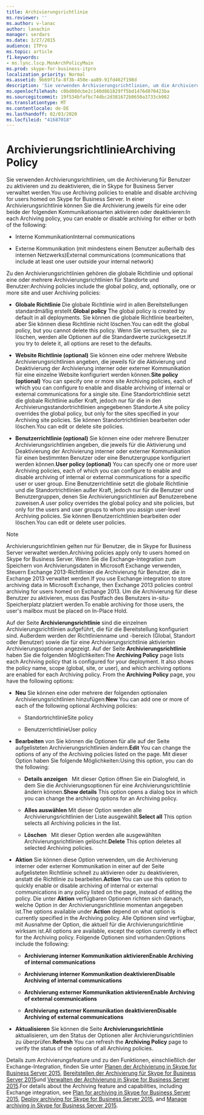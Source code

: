 ```yaml
---
title: Archivierungsrichtlinie
ms.reviewer: ''
ms.author: v-lanac
author: lanachin
manager: serdars
ms.date: 3/27/2015
audience: ITPro
ms.topic: article
f1.keywords:
- ms.lync.lscp.MonArchPolicyMain
ms.prod: skype-for-business-itpro
localization_priority: Normal
ms.assetid: 9b69f1fa-8f3b-450e-aa89-91fd462f198d
description: 'Sie verwenden Archivierungsrichtlinien, um die Archivierung für Benutzer zu aktivieren und zu deaktivieren, die in Skype for Business Server verwaltet werden. In einer Archivierungsrichtlinie können Sie die Archivierung jeweils für eine oder beide der folgenden Kommunikationsarten aktivieren oder deaktivieren:'
ms.openlocfilehash: c0bd80dcbe2c140d861829ff5bd1476d070423ba
ms.sourcegitcommit: 19f534bfafbc74dbc2d381672b0650a3733cb982
ms.translationtype: MT
ms.contentlocale: de-DE
ms.lasthandoff: 02/03/2020
ms.locfileid: "41687018"
---
```

# <a name="archiving-policy"></a><span data-ttu-id="cbd0f-104">Archivierungsrichtlinie</span><span class="sxs-lookup"><span data-stu-id="cbd0f-104">Archiving Policy</span></span>
 
<span data-ttu-id="cbd0f-105">Sie verwenden Archivierungsrichtlinien, um die Archivierung für Benutzer zu aktivieren und zu deaktivieren, die in Skype for Business Server verwaltet werden.</span><span class="sxs-lookup"><span data-stu-id="cbd0f-105">You use Archiving policies to enable and disable archiving for users homed on Skype for Business Server.</span></span> <span data-ttu-id="cbd0f-106">In einer Archivierungsrichtlinie können Sie die Archivierung jeweils für eine oder beide der folgenden Kommunikationsarten aktivieren oder deaktivieren:</span><span class="sxs-lookup"><span data-stu-id="cbd0f-106">In each Archiving policy, you can enable or disable archiving for either or both of the following:</span></span>
  
- <span data-ttu-id="cbd0f-107">Interne Kommunikation</span><span class="sxs-lookup"><span data-stu-id="cbd0f-107">Internal communications</span></span>
    
- <span data-ttu-id="cbd0f-108">Externe Kommunikation (mit mindestens einem Benutzer außerhalb des internen Netzwerks)</span><span class="sxs-lookup"><span data-stu-id="cbd0f-108">External communications (communications that include at least one user outside your internal network)</span></span>
    
<span data-ttu-id="cbd0f-109">Zu den Archivierungsrichtlinien gehören die globale Richtlinie und optional eine oder mehrere Archivierungsrichtlinien für Standorte und Benutzer:</span><span class="sxs-lookup"><span data-stu-id="cbd0f-109">Archiving policies include the global policy, and, optionally, one or more site and user Archiving policies:</span></span>
  
- <span data-ttu-id="cbd0f-110">**Globale Richtlinie** Die globale Richtlinie wird in allen Bereitstellungen standardmäßig erstellt.</span><span class="sxs-lookup"><span data-stu-id="cbd0f-110">**Global policy** The global policy is created by default in all deployments.</span></span> <span data-ttu-id="cbd0f-111">Sie können die globale Richtlinie bearbeiten, aber Sie können diese Richtlinie nicht löschen.</span><span class="sxs-lookup"><span data-stu-id="cbd0f-111">You can edit the global policy, but you cannot delete this policy.</span></span> <span data-ttu-id="cbd0f-112">Wenn Sie versuchen, sie zu löschen, werden alle Optionen auf die Standardwerte zurückgesetzt.</span><span class="sxs-lookup"><span data-stu-id="cbd0f-112">If you try to delete it, all options are reset to the defaults.</span></span>
    
- <span data-ttu-id="cbd0f-113">**Website Richtlinie (optional)** Sie können eine oder mehrere Website Archivierungsrichtlinien angeben, die jeweils für die Aktivierung und Deaktivierung der Archivierung interner oder externer Kommunikation für eine einzelne Website konfiguriert werden können.</span><span class="sxs-lookup"><span data-stu-id="cbd0f-113">**Site policy (optional)** You can specify one or more site Archiving policies, each of which you can configure to enable and disable archiving of internal or external communications for a single site.</span></span> <span data-ttu-id="cbd0f-114">Eine Standortrichtlinie setzt die globale Richtlinie außer Kraft, jedoch nur für die in den Archivierungsstandortrichtlinien angegebenen Standorte.</span><span class="sxs-lookup"><span data-stu-id="cbd0f-114">A site policy overrides the global policy, but only for the sites specified in your Archiving site policies.</span></span> <span data-ttu-id="cbd0f-115">Sie können Standortrichtlinien bearbeiten oder löschen.</span><span class="sxs-lookup"><span data-stu-id="cbd0f-115">You can edit or delete site policies.</span></span>
    
- <span data-ttu-id="cbd0f-116">**Benutzerrichtlinie (optional)** Sie können eine oder mehrere Benutzer Archivierungsrichtlinien angeben, die jeweils für die Aktivierung und Deaktivierung der Archivierung interner oder externer Kommunikation für einen bestimmten Benutzer oder eine Benutzergruppe konfiguriert werden können.</span><span class="sxs-lookup"><span data-stu-id="cbd0f-116">**User policy (optional)** You can specify one or more user Archiving policies, each of which you can configure to enable and disable archiving of internal or external communications for a specific user or user group.</span></span> <span data-ttu-id="cbd0f-117">Eine Benutzerrichtlinie setzt die globale Richtlinie und die Standortrichtlinien außer Kraft, jedoch nur für die Benutzer und Benutzergruppen, denen Sie Archivierungsrichtlinien auf Benutzerebene zuweisen.</span><span class="sxs-lookup"><span data-stu-id="cbd0f-117">A user policy overrides the global policy and site policies, but only for the users and user groups to whom you assign user-level Archiving policies.</span></span> <span data-ttu-id="cbd0f-118">Sie können Benutzerrichtlinien bearbeiten oder löschen.</span><span class="sxs-lookup"><span data-stu-id="cbd0f-118">You can edit or delete user policies.</span></span>
    
> [!NOTE]
> <span data-ttu-id="cbd0f-119">Archivierungsrichtlinien gelten nur für Benutzer, die in Skype for Business Server verwaltet werden.</span><span class="sxs-lookup"><span data-stu-id="cbd0f-119">Archiving policies apply only to users homed on Skype for Business Server.</span></span> <span data-ttu-id="cbd0f-120">Wenn Sie die Exchange-Integration zum Speichern von Archivierungsdaten in Microsoft Exchange verwenden, Steuern Exchange 2013-Richtlinien die Archivierung für Benutzer, die in Exchange 2013 verwaltet werden.</span><span class="sxs-lookup"><span data-stu-id="cbd0f-120">If you use Exchange integration to store archiving data in Microsoft Exchange, then Exchange 2013 policies control archiving for users homed on Exchange 2013.</span></span> <span data-ttu-id="cbd0f-121">Um die Archivierung für diese Benutzer zu aktivieren, muss das Postfach des Benutzers in-situ-Speicherplatz platziert werden.</span><span class="sxs-lookup"><span data-stu-id="cbd0f-121">To enable archiving for those users, the user's mailbox must be placed on In-Place Hold.</span></span> 
  
<span data-ttu-id="cbd0f-p107">Auf der Seite **Archivierungsrichtlinie** sind die einzelnen Archivierungsrichtlinien aufgeführt, die für die Bereitstellung konfiguriert sind. Außerdem werden der Richtlinienname und -bereich (Global, Standort oder Benutzer) sowie die für eine Archivierungsrichtlinie aktivierten Archivierungsoptionen angezeigt. Auf der Seite **Archivierungsrichtlinie** haben Sie die folgenden Möglichkeiten:</span><span class="sxs-lookup"><span data-stu-id="cbd0f-p107">The **Archiving Policy** page lists each Archiving policy that is configured for your deployment. It also shows the policy name, scope (global, site, or user), and which archiving options are enabled for each Archiving policy. From the **Archiving Policy** page, you have the following options:</span></span>
- <span data-ttu-id="cbd0f-125">**Neu** Sie können eine oder mehrere der folgenden optionalen Archivierungsrichtlinien hinzufügen:</span><span class="sxs-lookup"><span data-stu-id="cbd0f-125">**New** You can add one or more of each of the following optional Archiving policies:</span></span>
    
  - <span data-ttu-id="cbd0f-126">Standortrichtlinie</span><span class="sxs-lookup"><span data-stu-id="cbd0f-126">Site policy</span></span>
    
  - <span data-ttu-id="cbd0f-127">Benutzerrichtlinie</span><span class="sxs-lookup"><span data-stu-id="cbd0f-127">User policy</span></span>
    
- <span data-ttu-id="cbd0f-128">**Bearbeiten** von Sie können die Optionen für alle auf der Seite aufgelisteten Archivierungsrichtlinien ändern.</span><span class="sxs-lookup"><span data-stu-id="cbd0f-128">**Edit** You can change the options of any of the Archiving policies listed on the page.</span></span> <span data-ttu-id="cbd0f-129">Mit dieser Option haben Sie folgende Möglichkeiten:</span><span class="sxs-lookup"><span data-stu-id="cbd0f-129">Using this option, you can do the following:</span></span>
    
  - <span data-ttu-id="cbd0f-130">**Details anzeigen**   Mit dieser Option öffnen Sie ein Dialogfeld, in dem Sie die Archivierungsoptionen für eine Archivierungsrichtlinie ändern können.</span><span class="sxs-lookup"><span data-stu-id="cbd0f-130">**Show details** This option opens a dialog box in which you can change the archiving options for an Archiving policy.</span></span>
    
  - <span data-ttu-id="cbd0f-131">**Alles auswählen** Mit dieser Option werden alle Archivierungsrichtlinien der Liste ausgewählt.</span><span class="sxs-lookup"><span data-stu-id="cbd0f-131">**Select all** This option selects all Archiving policies in the list.</span></span>
    
  - <span data-ttu-id="cbd0f-132">**Löschen**   Mit dieser Option werden alle ausgewählten Archivierungsrichtlinien gelöscht.</span><span class="sxs-lookup"><span data-stu-id="cbd0f-132">**Delete** This option deletes all selected Archiving policies.</span></span>
    
- <span data-ttu-id="cbd0f-133">**Aktion** Sie können diese Option verwenden, um die Archivierung interner oder externer Kommunikation in einer auf der Seite aufgelisteten Richtlinie schnell zu aktivieren oder zu deaktivieren, anstatt die Richtlinie zu bearbeiten.</span><span class="sxs-lookup"><span data-stu-id="cbd0f-133">**Action** You can use this option to quickly enable or disable archiving of internal or external communications in any policy listed on the page, instead of editing the policy.</span></span> <span data-ttu-id="cbd0f-134">Die unter **Aktion** verfügbaren Optionen richten sich danach, welche Option in der Archivierungsrichtlinie momentan angegeben ist.</span><span class="sxs-lookup"><span data-stu-id="cbd0f-134">The options available under **Action** depend on what option is currently specified in the Archiving policy.</span></span> <span data-ttu-id="cbd0f-135">Alle Optionen sind verfügbar, mit Ausnahme der Option, die aktuell für die Archivierungsrichtlinie wirksam ist.</span><span class="sxs-lookup"><span data-stu-id="cbd0f-135">All options are available, except the option currently in effect for the Archiving policy.</span></span> <span data-ttu-id="cbd0f-136">Folgende Optionen sind vorhanden:</span><span class="sxs-lookup"><span data-stu-id="cbd0f-136">Options include the following:</span></span>
    
  - <span data-ttu-id="cbd0f-137">**Archivierung interner Kommunikation aktivieren**</span><span class="sxs-lookup"><span data-stu-id="cbd0f-137">**Enable Archiving of internal communications**</span></span>
    
  - <span data-ttu-id="cbd0f-138">**Archivierung interner Kommunikation deaktivieren**</span><span class="sxs-lookup"><span data-stu-id="cbd0f-138">**Disable Archiving of internal communications**</span></span>
    
  - <span data-ttu-id="cbd0f-139">**Archivierung externer Kommunikation aktivieren**</span><span class="sxs-lookup"><span data-stu-id="cbd0f-139">**Enable Archiving of external communications**</span></span>
    
  - <span data-ttu-id="cbd0f-140">**Archivierung externer Kommunikation deaktivieren**</span><span class="sxs-lookup"><span data-stu-id="cbd0f-140">**Disable Archiving of external communications**</span></span>
    
- <span data-ttu-id="cbd0f-141">**Aktualisieren** Sie können die Seite **Archivierungsrichtlinie** aktualisieren, um den Status der Optionen aller Archivierungsrichtlinien zu überprüfen.</span><span class="sxs-lookup"><span data-stu-id="cbd0f-141">**Refresh** You can refresh the **Archiving Policy** page to verify the status of the options of all Archiving policies.</span></span>
    
<span data-ttu-id="cbd0f-142">Details zum Archivierungsfeature und zu den Funktionen, einschließlich der Exchange-Integration, finden Sie unter [Planen der Archivierung in Skype for Business Server 2015](../../plan-your-deployment/archiving/archiving.md), [Bereitstellen der Archivierung für Skype for Business Server 2015](../../deploy/deploy-archiving/deploy-archiving.md)und [Verwalten der Archivierung in Skype for Business Server 2015](../../manage/archiving/archiving.md).</span><span class="sxs-lookup"><span data-stu-id="cbd0f-142">For details about the Archiving feature and capabilities, including Exchange integration, see [Plan for archiving in Skype for Business Server 2015](../../plan-your-deployment/archiving/archiving.md), [Deploy archiving for Skype for Business Server 2015](../../deploy/deploy-archiving/deploy-archiving.md), and [Manage archiving in Skype for Business Server 2015](../../manage/archiving/archiving.md).</span></span>

